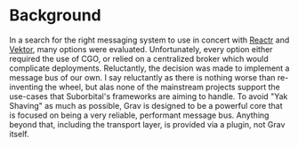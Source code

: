 # Background

In a search for the right messaging system to use in concert with [Reactr](https://github.com/suborbital/reactr) and [Vektor](https://github.com/suborbital/vektor), many options were evaluated. Unfortunately, every option either required the use of CGO, or relied on a centralized broker which would complicate deployments. Reluctantly, the decision was made to implement a message bus of our own. I say reluctantly as there is nothing worse than re-inventing the wheel, but alas none of the mainstream projects support the use-cases that Suborbital's frameworks are aiming to handle. To avoid "Yak Shaving" as much as possible, Grav is designed to be a powerful core that is focused on being a very reliable, performant message bus. Anything beyond that, including the transport layer, is provided via a plugin, not Grav itself.

